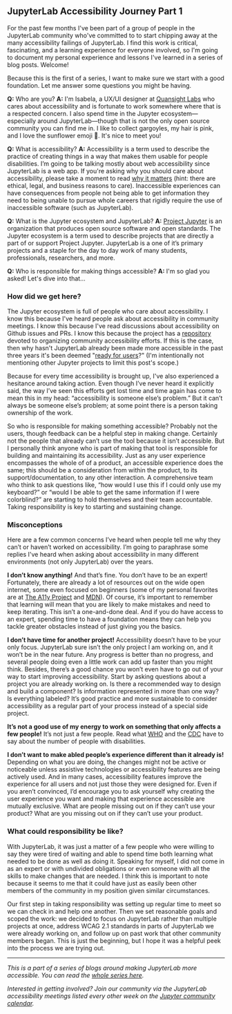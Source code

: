 <!--
.. title: Accessibility: Who's Responsible?
.. slug: accessibility-whos-responsible
.. date: 2021-02-28 08:00:00 UTC-00:00
.. author: Isabela Presedo-Floyd
.. tags: JupyterLab, Accessibility, JLabA11y
.. category:
.. link:
.. description:
.. type: text
-->

## JupyterLab Accessibility Journey Part 1

For the past few months I've been part of a group of people in the JupyterLab community who've committed to to start chipping away at the many accessibility failings of JupyterLab. I find this work is critical, fascinating, and a learning experience for everyone involved, so I'm going to document my personal experience and lessons I've learned in a series of blog posts. Welcome!

<!-- TEASER_END -->

Because this is the first of a series, I want to make sure we start with a good foundation. Let me answer some questions you might be having.

**Q:** Who are you?
**A:** I'm Isabela, a UX/UI designer at [Quansight Labs](https://labs.quansight.org/) who cares about accessibility and is fortunate to work somewhere where that is a respected concern. I also spend time in the Jupyter ecosystem—especially around JupyterLab—though that is not the only open source community you can find me in. I like to collect gargoyles, my hair is pink, and I love the sunflower emoji :sunflower:. It's nice to meet you!

**Q:** What is accessibility?
**A:** Accessibility is a term used to describe the practice of creating things in a way that makes them usable for people disabilities.  I’m going to be talking mostly about web accessibility since JupyterLab is a web app. If you're asking why you should care about accessibility, please take a moment to read [why it matters](https://www.w3.org/WAI/fundamentals/accessibility-intro/#context) (hint: there are ethical, legal, and business reasons to care). Inaccessible experiences can have consequences from people not being able to get information they need to being unable to pursue whole careers that rigidly require the use of inaccessible software (such as JupyterLab).

**Q:** What is the Jupyter ecosystem and JupyterLab?
**A:** [Project Jupyter](https://jupyter.org/) is an organization that produces open source software and open standards. The Jupyter ecosystem is a term used to describe projects that are directly a part of or support Project Jupyter. JupyterLab is a one of it’s primary projects and a staple for the day to day work of many students, professionals, researchers, and more.

**Q:** Who is responsible for making things accessible?
**A:** I'm so glad you asked! Let's dive into that…

### How did we get here?
The Jupyter ecosystem is full of people who care about accessibility. I know this because I've heard people ask about accessibility in community meetings. I know this because I've read discussions about accessibility on Github issues and PRs. I know this because the project has a [repository](https://github.com/jupyter/accessibility/) devoted to organizing community accessibility efforts. If this is the case, then why hasn't JupyterLab already been made more accessible in the past three years it's been deemed "[ready for users](https://blog.jupyter.org/jupyterlab-is-ready-for-users-5a6f039b8906)?" (I'm intentionally not mentioning other Jupyter projects to limit this post's scope.)

Because for every time accessibility is brought up, I've also experienced a hesitance around taking action. Even though I’ve never heard it explicitly said, the way I’ve seen this efforts get lost time and time again has come to mean this in my head: “accessibility is someone else’s problem.” But it can’t always be someone else’s problem; at some point there is a person taking ownership of the work.

So who is responsible for making something accessible? Probably not the users, though feedback can be a helpful step in making change. Certainly not the people that already can’t use the tool because it isn’t accessible. But I personally think anyone who is part of making that tool is responsible for building and maintaining its accessibility. Just as any user experience encompasses the whole of of a product, an accessible experience does the same; this should be a consideration from within the product, to its support/documentation, to any other interaction. A comprehensive team who think to ask questions like, “how would I use this if I could only use my keyboard?” or “would I be able to get the same information if I were colorblind?” are starting to hold themselves and their team accountable. Taking responsibility is key to starting and sustaining change.

### Misconceptions

Here are a few common concerns I’ve heard when people tell me why they can’t or haven’t worked on accessibility. I’m going to paraphrase some replies I've heard when asking about accessibility in many different environments (not only JupyterLab) over the years.

**I don’t know anything!**
And that’s fine. You don’t have to be an expert! Fortunately, there are already a lot of resources out on the wide open internet, some even focused on beginners (some of my personal favorites are at [The A11y Project](https://www.a11yproject.com/resources) and [MDN](https://developer.mozilla.org/en-US/docs/Learn/Accessibility/What_is_accessibility)). Of course, it’s important to remember that learning will mean that you are likely to make mistakes and need to keep iterating. This isn’t a one-and-done deal. And if you do have access to an expert, spending time to have a foundation means they can help you tackle greater obstacles instead of just giving you the basics.

**I don’t have time for another project!** 
Accessibility doesn’t have to be your only focus. JupyterLab sure isn’t the only project I am working on, and it won’t be in the near future. Any progress is better than no progress, and several people doing even a little work can add up faster than you might think. Besides, there’s a good chance you won’t even have to go out of your way to start improving accessibility. Start by asking questions about a project you are already working on. Is there a recommended way to design and build a component? Is information represented in more than one way? Is everything labeled?  It’s good practice and more sustainable to consider accessibility as a regular part of your process instead of a special side project.

**It’s not a good use of my energy to work on something that only affects a few people!**
It’s not just a few people. Read what [WHO](https://www.who.int/en/news-room/fact-sheets/detail/disability-and-health) and the [CDC](https://www.cdc.gov/ncbddd/disabilityandhealth/infographic-disability-impacts-all.html) have to say about the number of people with disabilities.

**I don’t want to make abled people’s experience different than it already is!**
Depending on what you are doing, the changes might not be active or noticeable unless assistive technologies or accessibility features are being actively used. And in many cases, accessibility features improve the experience for all users and not just those they were designed for. Even if you aren’t convinced, I’d encourage you to ask yourself why creating the user experience you want and making that experience accessible are mutually exclusive. What are people missing out on if they can’t use your product? What are you missing out on if they can’t use your product.

### What could responsibility be like?
With JupyterLab, it was just a matter of a few people who were willing to say they were tired of waiting and able to spend time both learning what needed to be done as well as doing it. Speaking for myself, I did not come in as an expert or with undivided obligations or even someone with all the skills to make changes that are needed. I think this is important to note because it seems to me that it could have just as easily been other members of the community in my position given similar circumstances. 

Our first step in taking responsibility was setting up regular time to meet so we can check in and help one another. Then we set reasonable goals and scoped the work: we decided to focus on JupyterLab rather than multiple projects at once, address WCAG 2.1 standards in parts of JupyterLab we were already working on, and follow up on past work that other community members began. This is just the beginning, but I hope it was a helpful peek into the process we are trying out.
___

*This is a part of a series of blogs around making JupyterLab more accessible. You can read the [whole series here](https://labs.quansight.org/categories/JLabA11y).*

*Interested in getting involved? Join our community via the JupyterLab accessibility meetings listed every other week on the [Jupyter community calendar](https://jupyter.readthedocs.io/en/latest/community/content-community.html#jupyter-community-meetings).*
